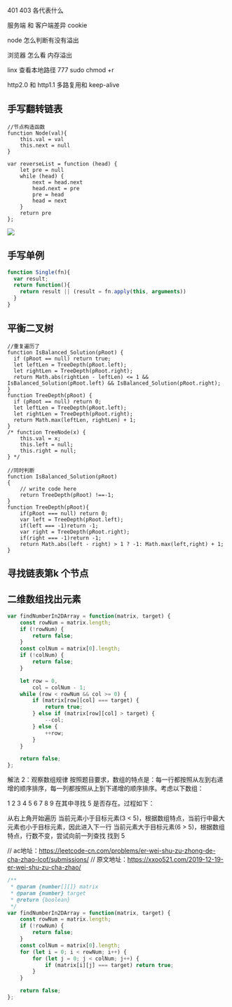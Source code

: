 

401 403 各代表什么 


服务端  和 客户端差异 cookie


node  怎么判断有没有溢出


浏览器 怎么看 内存溢出

linx 查看本地路径  777 sudo  chmod +r



http2.0 和 http1.1 多路复用和 keep-alive



## 手写翻转链表

```JS
//节点构造函数
function Node(val){
    this.val = val
    this.next = null
}

var reverseList = function (head) {
    let pre = null
    while (head) {
        next = head.next
        head.next = pre
        pre = head
        head = next
    }
    return pre
};

```

![](https://tva1.sinaimg.cn/large/0081Kckwgy1gkdzgsv6opj30sc0gqtbp.jpg)

## 手写单例



```js
function Single(fn){
  var result;
  return function(){
    return result || (result = fn.apply(this, arguments))
  }
}


```

## 平衡二叉树

```JS
//重复遍历了
function IsBalanced_Solution(pRoot) {
  if (pRoot == null) return true;
  let leftLen = TreeDepth(pRoot.left);
  let rightLen = TreeDepth(pRoot.right);
  return Math.abs(rightLen - leftLen) <= 1 && IsBalanced_Solution(pRoot.left) && IsBalanced_Solution(pRoot.right);
}
function TreeDepth(pRoot) {
  if (pRoot == null) return 0;
  let leftLen = TreeDepth(pRoot.left);
  let rightLen = TreeDepth(pRoot.right);
  return Math.max(leftLen, rightLen) + 1;
}
/* function TreeNode(x) {
    this.val = x;
    this.left = null;
    this.right = null;
} */

//同时判断
function IsBalanced_Solution(pRoot)
{
    // write code here
    return TreeDepth(pRoot) !==-1;
}
function TreeDepth(pRoot){
    if(pRoot === null) return 0;
    var left = TreeDepth(pRoot.left);
    if(left === -1)return -1;
    var right = TreeDepth(pRoot.right);
    if(right === -1)return -1;
    return Math.abs(left - right) > 1 ? -1: Math.max(left,right) + 1;
}

```


## 寻找链表第k 个节点


## 二维数组找出元素

```js
var findNumberIn2DArray = function(matrix, target) {
    const rowNum = matrix.length;
    if (!rowNum) {
        return false;
    }
    const colNum = matrix[0].length;
    if (!colNum) {
        return false;
    }

    let row = 0,
        col = colNum - 1;
    while (row < rowNum && col >= 0) {
        if (matrix[row][col] === target) {
            return true;
        } else if (matrix[row][col] > target) {
            --col;
        } else {
            ++row;
        }
    }

    return false;
};
```
解法 2：观察数组规律
按照题目要求，数组的特点是：每一行都按照从左到右递增的顺序排序，每一列都按照从上到下递增的顺序排序。考虑以下数组：


1 2 3
4 5 6
7 8 9
在其中寻找 5 是否存在。过程如下：

从右上角开始遍历
当前元素小于目标元素(3 < 5)，根据数组特点，当前行中最大元素也小于目标元素，因此进入下一行
当前元素大于目标元素(6 > 5)，根据数组特点，行数不变，尝试向前一列查找
找到 5


// ac地址：https://leetcode-cn.com/problems/er-wei-shu-zu-zhong-de-cha-zhao-lcof/submissions/
// 原文地址：https://xxoo521.com/2019-12-19-er-wei-shu-zu-cha-zhao/

```js
/**
 * @param {number[][]} matrix
 * @param {number} target
 * @return {boolean}
 */
var findNumberIn2DArray = function(matrix, target) {
    const rowNum = matrix.length;
    if (!rowNum) {
        return false;
    }
    const colNum = matrix[0].length;
    for (let i = 0; i < rowNum; i++) {
        for (let j = 0; j < colNum; j++) {
            if (matrix[i][j] === target) return true;
        }
    }

    return false;
};
```